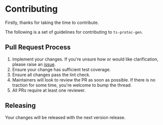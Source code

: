 # Contributing

Firstly, thanks for taking the time to contribute.

The following is a set of guidelines for contributing to `ts-protoc-gen`.

## Pull Request Process
1. Implement your changes. If you're unsure how or would like clarification, please raise an [issue](https://github.com/improbable-eng/ts-protoc-gen/issues/new).
2. Ensure your change has sufficient test coverage.
3. Ensure all changes pass the lint check.
2. Maintainers will look to review the PR as soon as possible. If there is no traction for some time, you're welcome to bump the thread.
3. All PRs require at least one reviewer.

## Releasing
Your changes will be released with the next version release.